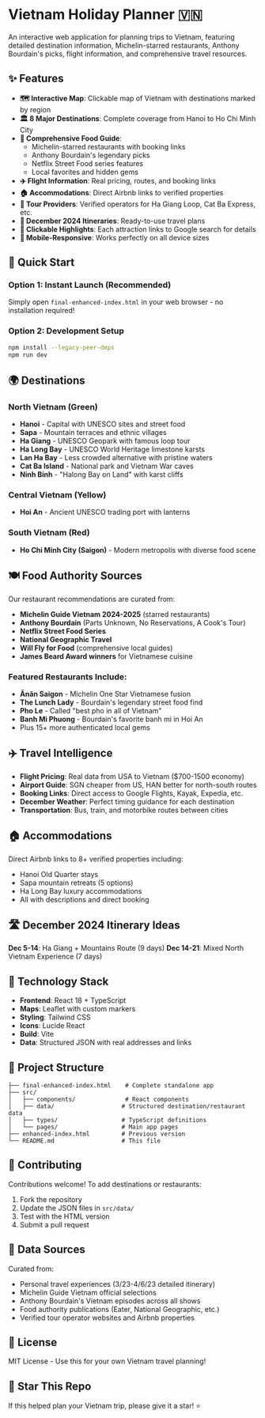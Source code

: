 # Vietnam Holiday Planner 🇻🇳

An interactive web application for planning trips to Vietnam, featuring detailed destination information, Michelin-starred restaurants, Anthony Bourdain's picks, flight information, and comprehensive travel resources.

## ✨ Features

- **🗺️ Interactive Map**: Clickable map of Vietnam with destinations marked by region
- **🏛️ 8 Major Destinations**: Complete coverage from Hanoi to Ho Chi Minh City
- **🍜 Comprehensive Food Guide**:
  - Michelin-starred restaurants with booking links
  - Anthony Bourdain's legendary picks
  - Netflix Street Food series features
  - Local favorites and hidden gems
- **✈️ Flight Information**: Real pricing, routes, and booking links
- **🏠 Accommodations**: Direct Airbnb links to verified properties
- **🎯 Tour Providers**: Verified operators for Ha Giang Loop, Cat Ba Express, etc.
- **📅 December 2024 Itineraries**: Ready-to-use travel plans
- **🔗 Clickable Highlights**: Each attraction links to Google search for details
- **📱 Mobile-Responsive**: Works perfectly on all device sizes

## 🚀 Quick Start

### Option 1: Instant Launch (Recommended)
Simply open `final-enhanced-index.html` in your web browser - no installation required!

### Option 2: Development Setup
```bash
npm install --legacy-peer-deps
npm run dev
```

## 🌍 Destinations

### North Vietnam (Green)
- **Hanoi** - Capital with UNESCO sites and street food
- **Sapa** - Mountain terraces and ethnic villages
- **Ha Giang** - UNESCO Geopark with famous loop tour
- **Ha Long Bay** - UNESCO World Heritage limestone karsts
- **Lan Ha Bay** - Less crowded alternative with pristine waters
- **Cat Ba Island** - National park and Vietnam War caves
- **Ninh Binh** - "Halong Bay on Land" with karst cliffs

### Central Vietnam (Yellow)
- **Hoi An** - Ancient UNESCO trading port with lanterns

### South Vietnam (Red)
- **Ho Chi Minh City (Saigon)** - Modern metropolis with diverse food scene

## 🍽️ Food Authority Sources

Our restaurant recommendations are curated from:
- **Michelin Guide Vietnam 2024-2025** (starred restaurants)
- **Anthony Bourdain** (Parts Unknown, No Reservations, A Cook's Tour)
- **Netflix Street Food Series**
- **National Geographic Travel**
- **Will Fly for Food** (comprehensive local guides)
- **James Beard Award winners** for Vietnamese cuisine

### Featured Restaurants Include:
- **Ănăn Saigon** - Michelin One Star Vietnamese fusion
- **The Lunch Lady** - Bourdain's legendary street food find
- **Pho Le** - Called "best pho in all of Vietnam"
- **Banh Mi Phuong** - Bourdain's favorite banh mi in Hoi An
- Plus 15+ more authenticated local gems

## ✈️ Travel Intelligence

- **Flight Pricing**: Real data from USA to Vietnam ($700-1500 economy)
- **Airport Guide**: SGN cheaper from US, HAN better for north-south routes
- **Booking Links**: Direct access to Google Flights, Kayak, Expedia, etc.
- **December Weather**: Perfect timing guidance for each destination
- **Transportation**: Bus, train, and motorbike routes between cities

## 🏠 Accommodations

Direct Airbnb links to 8+ verified properties including:
- Hanoi Old Quarter stays
- Sapa mountain retreats (5 options)
- Ha Long Bay luxury accommodations
- All with descriptions and direct booking

## 🛣️ December 2024 Itinerary Ideas

**Dec 5-14**: Ha Giang + Mountains Route (9 days)
**Dec 14-21**: Mixed North Vietnam Experience (7 days)

## 🔧 Technology Stack

- **Frontend**: React 18 + TypeScript
- **Maps**: Leaflet with custom markers
- **Styling**: Tailwind CSS
- **Icons**: Lucide React
- **Build**: Vite
- **Data**: Structured JSON with real addresses and links

## 📁 Project Structure

```
├── final-enhanced-index.html    # Complete standalone app
├── src/
│   ├── components/              # React components
│   ├── data/                   # Structured destination/restaurant data
│   ├── types/                  # TypeScript definitions
│   └── pages/                  # Main app pages
├── enhanced-index.html         # Previous version
└── README.md                   # This file
```

## 🤝 Contributing

Contributions welcome! To add destinations or restaurants:
1. Fork the repository
2. Update the JSON files in `src/data/`
3. Test with the HTML version
4. Submit a pull request

## 📄 Data Sources

Curated from:
- Personal travel experiences (3/23-4/6/23 detailed itinerary)
- Michelin Guide Vietnam official selections
- Anthony Bourdain's Vietnam episodes across all shows
- Food authority publications (Eater, National Geographic, etc.)
- Verified tour operator websites and Airbnb properties

## 📜 License

MIT License - Use this for your own Vietnam travel planning!

## 🌟 Star This Repo

If this helped plan your Vietnam trip, please give it a star! ⭐